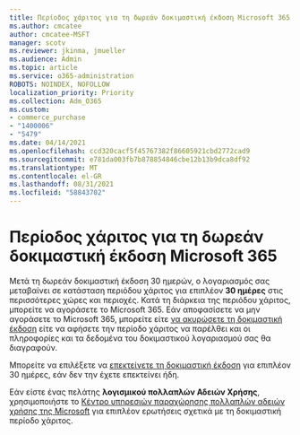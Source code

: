 ```yaml
---
title: Περίοδος χάριτος για τη δωρεάν δοκιμαστική έκδοση Microsoft 365
ms.author: cmcatee
author: cmcatee-MSFT
manager: scotv
ms.reviewer: jkinma, jmueller
ms.audience: Admin
ms.topic: article
ms.service: o365-administration
ROBOTS: NOINDEX, NOFOLLOW
localization_priority: Priority
ms.collection: Adm_O365
ms.custom:
- commerce_purchase
- "1400006"
- "5479"
ms.date: 04/14/2021
ms.openlocfilehash: ccd320cacf5f45767382f86605921cbd2772cad9
ms.sourcegitcommit: e781da003fb7b878854846cbe12b13b9dca8df92
ms.translationtype: MT
ms.contentlocale: el-GR
ms.lasthandoff: 08/31/2021
ms.locfileid: "58843702"
---
```

# <a name="grace-period-for-microsoft-365-free-trial"></a>Περίοδος χάριτος για τη δωρεάν δοκιμαστική έκδοση Microsoft 365

Μετά τη δωρεάν δοκιμαστική έκδοση 30 ημερών, ο λογαριασμός σας μεταβαίνει σε κατάσταση περιόδου χάριτος για επιπλέον **30 ημέρες** στις περισσότερες χώρες και περιοχές. Κατά τη διάρκεια της περιόδου χάριτος, μπορείτε να αγοράσετε το Microsoft 365. Εάν αποφασίσετε να μην αγοράσετε το Microsoft 365, μπορείτε είτε [να ακυρώσετε τη δοκιμαστική έκδοση](https://docs.microsoft.com/microsoft-365/commerce/subscriptions/cancel-your-subscription?view=o365-worldwide) είτε να αφήσετε την περίοδο χάριτος να παρέλθει και οι πληροφορίες και τα δεδομένα του δοκιμαστικού λογαριασμού σας θα διαγραφούν.

Μπορείτε να επιλέξετε να [επεκτείνετε τη δοκιμαστική έκδοση](https://docs.microsoft.com/microsoft-365/commerce/extend-your-trial) για επιπλέον 30 ημέρες, εάν δεν την έχετε επεκτείνει ήδη.

Εάν είστε ένας πελάτης **λογισμικού πολλαπλών Αδειών Χρήσης**, χρησιμοποιήστε το [Κέντρο υπηρεσιών παραχώρησης πολλαπλών αδειών χρήσης της Microsoft](https://support.microsoft.com/help/4471406/how-to-contact-the-microsoft-volume-licensing-service-center) για επιπλέον ερωτήσεις σχετικά με τη δοκιμαστική περίοδο χάριτος.
